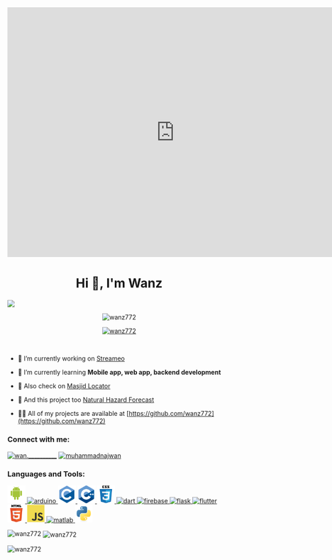 <iframe width="751" height="563" src="https://www.youtube.com/embed/l2kwie-gs2o" title="Fullmetal Alchemist Brotherhood OST - Trisha&#39;s Lullaby" frameborder="0" allow="accelerometer; autoplay; clipboard-write; encrypted-media; gyroscope; picture-in-picture; web-share" allowfullscreen></iframe>
<h1 align="center">Hi 👋, I'm Wanz</h1>
<image align="center" src="https://www.pngkey.com/png/full/765-7653840_euclidean-vector-angle-forest-night-free-frame-clipart.png"></image>
<p align="center"> <img src="https://komarev.com/ghpvc/?username=wanz772&label=Profile%20views&color=0e75b6&style=flat" alt="wanz772" /> </p>

<p align="center"> <a href="https://github.com/ryo-ma/github-profile-trophy"><img src="https://github-profile-trophy.vercel.app/?username=wanz772" alt="wanz772" /></a> </p>

<p align="center"> <a href="https://twitter.com/" target="blank"><img src="https://img.shields.io/twitter/follow/?logo=twitter&style=for-the-badge" alt="" /></a> </p>

- 🔭 I’m currently working on [Streameo](https://streameo.onrender.com)

- 🌱 I’m currently learning **Mobile app, web app, backend development**

- 👯 Also check on [Masjid Locator](https://masjid.onrender.com)

- 🤝 And this project too [Natural Hazard Forecast](https://wanz772.github.io/natural_hazard)

- 👨‍💻 All of my projects are available at [https://github.com/wanz772](https://github.com/wanz772)

<h3 align="left">Connect with me:</h3>
<p align="left">
<a href="https://instagram.com/wan.__________" target="blank"><img align="center" src="https://raw.githubusercontent.com/rahuldkjain/github-profile-readme-generator/master/src/images/icons/Social/instagram.svg" alt="wan.__________" height="30" width="40" /></a>
<a href="https://www.youtube.com/c/muhammadnajwan" target="blank"><img align="center" src="https://raw.githubusercontent.com/rahuldkjain/github-profile-readme-generator/master/src/images/icons/Social/youtube.svg" alt="muhammadnajwan" height="30" width="40" /></a>
</p>

<h3 align="left">Languages and Tools:</h3>
<p align="left"> <a href="https://developer.android.com" target="_blank" rel="noreferrer"> <img src="https://raw.githubusercontent.com/devicons/devicon/master/icons/android/android-original-wordmark.svg" alt="android" width="40" height="40"/> </a> <a href="https://www.arduino.cc/" target="_blank" rel="noreferrer"> <img src="https://cdn.worldvectorlogo.com/logos/arduino-1.svg" alt="arduino" width="40" height="40"/> </a> <a href="https://www.cprogramming.com/" target="_blank" rel="noreferrer"> <img src="https://raw.githubusercontent.com/devicons/devicon/master/icons/c/c-original.svg" alt="c" width="40" height="40"/> </a> <a href="https://www.w3schools.com/cpp/" target="_blank" rel="noreferrer"> <img src="https://raw.githubusercontent.com/devicons/devicon/master/icons/cplusplus/cplusplus-original.svg" alt="cplusplus" width="40" height="40"/> </a> <a href="https://www.w3schools.com/css/" target="_blank" rel="noreferrer"> <img src="https://raw.githubusercontent.com/devicons/devicon/master/icons/css3/css3-original-wordmark.svg" alt="css3" width="40" height="40"/> </a> <a href="https://dart.dev" target="_blank" rel="noreferrer"> <img src="https://www.vectorlogo.zone/logos/dartlang/dartlang-icon.svg" alt="dart" width="40" height="40"/> </a> <a href="https://firebase.google.com/" target="_blank" rel="noreferrer"> <img src="https://www.vectorlogo.zone/logos/firebase/firebase-icon.svg" alt="firebase" width="40" height="40"/> </a> <a href="https://flask.palletsprojects.com/" target="_blank" rel="noreferrer"> <img src="https://www.vectorlogo.zone/logos/pocoo_flask/pocoo_flask-icon.svg" alt="flask" width="40" height="40"/> </a> <a href="https://flutter.dev" target="_blank" rel="noreferrer"> <img src="https://www.vectorlogo.zone/logos/flutterio/flutterio-icon.svg" alt="flutter" width="40" height="40"/> </a> <a href="https://www.w3.org/html/" target="_blank" rel="noreferrer"> <img src="https://raw.githubusercontent.com/devicons/devicon/master/icons/html5/html5-original-wordmark.svg" alt="html5" width="40" height="40"/> </a> <a href="https://developer.mozilla.org/en-US/docs/Web/JavaScript" target="_blank" rel="noreferrer"> <img src="https://raw.githubusercontent.com/devicons/devicon/master/icons/javascript/javascript-original.svg" alt="javascript" width="40" height="40"/> </a> <a href="https://www.mathworks.com/" target="_blank" rel="noreferrer"> <img src="https://upload.wikimedia.org/wikipedia/commons/2/21/Matlab_Logo.png" alt="matlab" width="40" height="40"/> </a> <a href="https://www.python.org" target="_blank" rel="noreferrer"> <img src="https://raw.githubusercontent.com/devicons/devicon/master/icons/python/python-original.svg" alt="python" width="40" height="40"/> </a> </p>

<p><img align="left" src="https://github-readme-stats.vercel.app/api/top-langs?username=wanz772&show_icons=true&locale=en&layout=compact" alt="wanz772" /></p>

<p>&nbsp;<img align="center" src="https://github-readme-stats.vercel.app/api?username=wanz772&show_icons=true&locale=en" alt="wanz772" /></p>

<p><img align="center" src="https://github-readme-streak-stats.herokuapp.com/?user=wanz772&" alt="wanz772" /></p>
